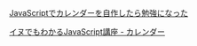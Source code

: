 [JavaScriptでカレンダーを自作したら勉強になった](https://qiita.com/kan_dai/items/b1850750b883f83b9bee)

[イヌでもわかるJavaScript講座 - カレンダー](http://cya.sakura.ne.jp/java/calendar.htm)
